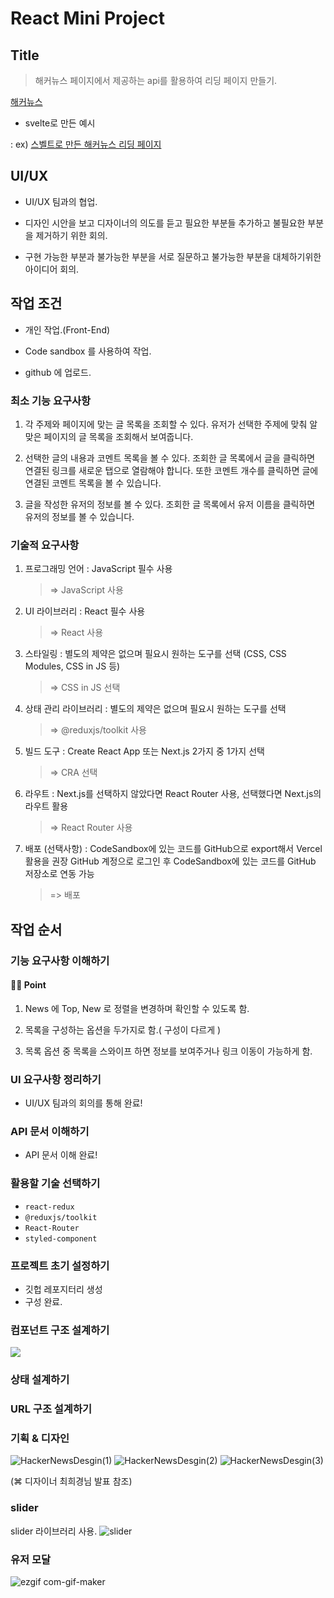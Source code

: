 # React Mini Project

## Title


> 해커뉴스 페이지에서 제공하는 api를 활용하여 리딩 페이지 만들기.

[해커뉴스](https://news.ycombinator.)

- svelte로 만든 예시

: ex) [스벨트로 만든 해커뉴스 리딩 페이지](https://hn.svelte.dev/top/1)

## UI/UX

- UI/UX 팀과의 협업.

- 디자인 시안을 보고 디자이너의 의도를 듣고 필요한 부분들 추가하고 불필요한 부분을 제거하기 위한 회의.

- 구현 가능한 부분과 불가능한 부분을 서로 질문하고 불가능한 부분을 대체하기위한 아이디어 회의.

## 작업 조건

- 개인 작업.(Front-End)

- Code sandbox 를 사용하여 작업.

- github 에 업로드.

### 최소 기능 요구사항

1. 각 주제와 페이지에 맞는 글 목록을 조회할 수 있다.
   유저가 선택한 주제에 맞춰 알맞은 페이지의 글 목록을 조회해서 보여줍니다.

2. 선택한 글의 내용과 코멘트 목록을 볼 수 있다.
   조회한 글 목록에서 글을 클릭하면 연결된 링크를 새로운 탭으로 열람해야 합니다.
   또한 코멘트 개수를 클릭하면 글에 연결된 코멘트 목록을 볼 수 있습니다.

3. 글을 작성한 유저의 정보를 볼 수 있다.
   조회한 글 목록에서 유저 이름을 클릭하면 유저의 정보를 볼 수 있습니다.

### 기술적 요구사항

1. 프로그래밍 언어 : JavaScript 필수 사용
   > => JavaScript 사용
2. UI 라이브러리 : React 필수 사용
   > => React 사용
3. 스타일링 : 별도의 제약은 없으며 필요시 원하는 도구를 선택 (CSS, CSS Modules, CSS in JS 등)
   > => CSS in JS 선택
4. 상태 관리 라이브러리 : 별도의 제약은 없으며 필요시 원하는 도구를 선택
   > => @reduxjs/toolkit 사용
5. 빌드 도구 : Create React App 또는 Next.js 2가지 중 1가지 선택
   > => CRA 선택
6. 라우트 : Next.js를 선택하지 않았다면 React Router 사용, 선택했다면 Next.js의 라우트 활용
   > => React Router 사용
7. 배포 (선택사항) : CodeSandbox에 있는 코드를 GitHub으로 export해서 Vercel 활용을 권장
   GitHub 계정으로 로그인 후 CodeSandbox에 있는 코드를 GitHub 저장소로 연동 가능
   > => 배포

## 작업 순서

### 기능 요구사항 이해하기

#### ☝🏽 Point

1. News 에 Top, New 로 정렬을 변경하며 확인할 수 있도록 함.

2. 목록을 구성하는 옵션을 두가지로 함.( 구성이 다르게 )

3. 목록 옵션 중 목록을 스와이프 하면 정보를 보여주거나 링크 이동이 가능하게 함.

### UI 요구사항 정리하기

- UI/UX 팀과의 회의를 통해 완료!

### API 문서 이해하기

- API 문서 이해 완료!

### 활용할 기술 선택하기

- `react-redux`
- `@reduxjs/toolkit`
- `React-Router`
- `styled-component`

### 프로젝트 초기 설정하기

- 깃헙 레포지터리 생성
- 구성 완료.

### 컴포넌트 구조 설계하기

![](https://images.velog.io/images/leedocs/post/4e39fa5f-6ae1-4212-92e1-c8299895383e/%E1%84%89%E1%85%B3%E1%84%8F%E1%85%B3%E1%84%85%E1%85%B5%E1%86%AB%E1%84%89%E1%85%A3%E1%86%BA%202022-01-27%20%E1%84%8B%E1%85%A9%E1%84%92%E1%85%AE%204.40.33.png)

### 상태 설계하기

### URL 구조 설계하기

### 기획 & 디자인

![HackerNewsDesgin(1)](https://user-images.githubusercontent.com/79135142/153792591-5c5f3e56-4b74-4303-996a-ebca7d73ed35.gif)
![HackerNewsDesgin(2)](https://user-images.githubusercontent.com/79135142/153792840-074c12b6-01a3-45b6-913a-f57c09fef05f.gif)
![HackerNewsDesgin(3)](https://user-images.githubusercontent.com/79135142/153792622-048487a9-dc36-45b2-b5fc-0a0010312422.gif)

(⌘ 디자이너 최희경님 발표 참조)

### slider
slider 라이브러리 사용.
![slider](https://user-images.githubusercontent.com/79135142/154078038-1a239707-5c72-4dc3-b2af-b9e35053f555.gif)


### 유저 모달 
![ezgif com-gif-maker](https://user-images.githubusercontent.com/79135142/153715857-eff82ae7-e6cb-4ec2-8dc6-bb074edcbf08.gif)

